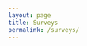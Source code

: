 ```yaml
---
layout: page
title: Surveys
permalink: /surveys/
---
```


<script type="text/javascript" src="https://form.jotform.com/jsform/221115448775155"></script>
